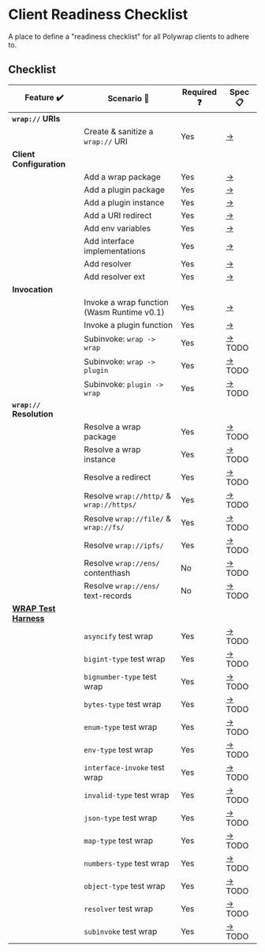 # Client Readiness Checklist
A place to define a "readiness checklist" for all Polywrap clients to adhere to.

## Checklist

| Feature :heavy_check_mark: | Scenario :thought_balloon: | Required :question: | Spec :clipboard: |  
|-|-|-|-|  
| **`wrap://` URIs** | | | |  
| | Create & sanitize a `wrap://` URI | Yes | [->](./specs/uri.yaml) |  
| **Client Configuration** | | | |  
| | Add a wrap package | Yes | [->](./specs/config_embed_wrap_package.yaml) |  
| | Add a plugin package | Yes | [->](./specs/config_plugin_package.yaml) |  
| | Add a plugin instance | Yes | [->](./specs/config_plugin_instance.yaml) |  
| | Add a URI redirect | Yes | [->](./specs/config_uri_redirect.yaml) |  
| | Add env variables | Yes | [->](./specs/config_env_variables.yaml) |  
| | Add interface implementations | Yes | [->](./specs/config_interface_implementations.yaml) |  
| | Add resolver | Yes | [->](./specs/config_resolver.yaml) |  
| | Add resolver ext | Yes | [->](./specs/config_resolver_ext.yaml) |  
| **Invocation** | | | |  
| | Invoke a wrap function<br/>(Wasm Runtime v0.1) | Yes | [->](./specs/invoke_wrap_wasm_v0_1.yaml) |  
| | Invoke a plugin function | Yes | [->](./specs/invoke_plugin.yaml) |  
| | Subinvoke: `wrap -> wrap` | Yes | [->](./specs/subinvoke_wrap_wrap.yaml) TODO |  
| | Subinvoke: `wrap -> plugin` | Yes | [->](./specs/subinvoke_wrap_plugin.yaml) TODO |  
| | Subinvoke: `plugin -> wrap` | Yes | [->](./specs/subinvoke_plugin_wrap.yaml) TODO |  
| **`wrap://` Resolution** | | | |  
| | Resolve a wrap package | Yes | [->](./specs/resolve_package.yaml) TODO |  
| | Resolve a wrap instance | Yes | [->](./specs/resolve_instance.yaml) TODO |  
| | Resolve a redirect | Yes | [->](./specs/resolve_redirect.yaml) TODO |  
| | Resolve `wrap://http/` &<br/>`wrap://https/` | Yes | [->](./specs/resolve_http.yaml) TODO |  
| | Resolve `wrap://file/` &<br/>`wrap://fs/` | Yes | [->](./specs/resolve_file.yaml) TODO |  
| | Resolve `wrap://ipfs/` | Yes | [->](./specs/resolve_ipfs.yaml) TODO |  
| | Resolve `wrap://ens/` contenthash | No | [->](./specs/resolve_ens_contenthash.yaml) TODO |  
| | Resolve `wrap://ens/` text-records | No | [->](./specs/resolve_ens_text_record.yaml) TODO |  
| **[WRAP Test Harness](https://github.com/polywrap/wrap-test-harness/tree/master/cases)** | | | |  
| | `asyncify` test wrap | Yes | [->](./specs/wrap_test_harness_asyncify.yaml) TODO |  
| | `bigint-type` test wrap | Yes | [->](./specs/wrap_test_harness_bigint_type.yaml) TODO |  
| | `bignumber-type` test wrap | Yes | [->](./specs/wrap_test_harness_bignumber_type.yaml) TODO |  
| | `bytes-type` test wrap | Yes | [->](./specs/wrap_test_harness_bytes_type.yaml) TODO |  
| | `enum-type` test wrap | Yes | [->](./specs/wrap_test_harness_enum_type.yaml) TODO |  
| | `env-type` test wrap | Yes | [->](./specs/wrap_test_harness_env_type.yaml) TODO |  
| | `interface-invoke` test wrap | Yes | [->](./specs/wrap_test_harness_interface_invoke.yaml) TODO |  
| | `invalid-type` test wrap | Yes | [->](./specs/wrap_test_harness_invalid_type.yaml) TODO |  
| | `json-type` test wrap | Yes | [->](./specs/wrap_test_harness_json_type.yaml) TODO |  
| | `map-type` test wrap | Yes | [->](./specs/wrap_test_harness_map_type.yaml) TODO |  
| | `numbers-type` test wrap | Yes | [->](./specs/wrap_test_harness_numbers_type.yaml) TODO |  
| | `object-type` test wrap | Yes | [->](./specs/wrap_test_harness_object_type.yaml) TODO |  
| | `resolver` test wrap | Yes | [->](./specs/wrap_test_harness_resolver.yaml) TODO |  
| | `subinvoke` test wrap | Yes | [->](./specs/wrap_test_harness_subinvoke.yaml) TODO |  
